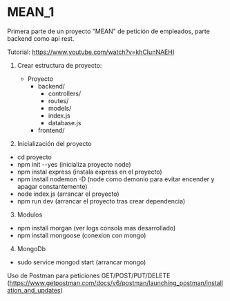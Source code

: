# MEAN_1
Primera parte de un proyecto "MEAN" de petición de empleados, parte backend como api rest.

Tutorial: https://www.youtube.com/watch?v=khCIunNAEHI

1. Crear estructura de proyecto:
    * Proyecto
        * backend/
          * controllers/
          * routes/
          * models/
          * index.js
          * database.js
        * frontend/

2. Inicialización del proyecto
  * cd proyecto
  * npm init --yes (inicializa proyecto node)
  * npm instal express (instala express en el proyecto)
  * npm install nodemon -D (node como demonio para evitar encender y apagar constantemente)
  * node index.js (arrancar el proyecto)
  * npm run dev (arrancar el proyecto tras crear dependencia)

3. Modulos
  * npm install morgan (ver logs consola mas desarrollado)
  * npm install mongoose (conexion con mongo)

4. MongoDb
  * sudo service mongod start (arrancar mongo)
  
Uso de Postman para peticiones GET/POST/PUT/DELETE (https://www.getpostman.com/docs/v6/postman/launching_postman/installation_and_updates)


